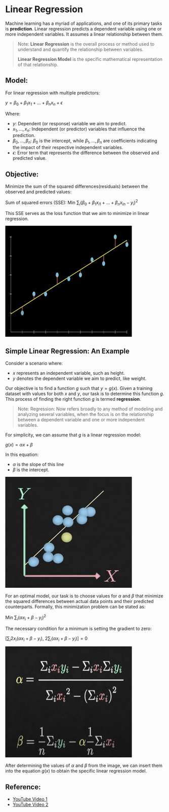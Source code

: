 # Linear Regression

Machine learning has a myriad of applications, and one of its primary tasks is **prediction**. Linear regression predicts a dependent variable using one or more independent variables. It assumes a linear relationship between them.

> Note: **Linear Regression** is the overall process or method used to understand and quantify the relationship between variables.
> 
> **Linear Regression Model** is the specific mathematical representation of that relationship. 
## Model:
For linear regression with multiple predictors:

$y = \beta_0 + \beta_1x_1 + ... + \beta_nx_n + \epsilon$

Where:
- $y$: Dependent (or response) variable we aim to predict.
- $x_1, ..., x_n$: Independent (or predictor) variables that influence the prediction.
- $\beta_0, ..., \beta_n$: $\beta_0$ is the intercept, while $\beta_1, ..., \beta_n$ are coefficients indicating the impact of their respective independent variables.
- $\epsilon$: Error term that represents the difference between the observed and predicted value.

## Objective:
Minimize the sum of the squared differences(residuals) between the observed and predicted values:

Sum of squared errors (SSE): $\text{Min} \ \sum_i (\beta_0 + \beta_1 x_{i1} + ... + \beta_n x_{in} - y_i)^2$

This SSE serves as the loss function that we aim to minimize in linear regression.

<img src="residual.png" width="400" height="350" alt="residual">


## Simple Linear Regression: An Example

Consider a scenario where:
- $x$ represents an independent variable, such as height.
- $y$ denotes the dependent variable we aim to predict, like weight.
  
Our objective is to find a function $g$ such that $y = g(x)$. Given a training dataset with values for both $x$ and $y$, our task is to determine this function $g$. This process of finding the right function $g$ is termed **regression**. 

> Note: Regression: Now refers broadly to any method of modeling and analyzing several variables, when the focus is on the relationship between a dependent variable and one or more independent variables.
>

For simplicity, we can assume that $g$ is a linear regression model:

$g(x) = \alpha x + \beta$

In this equation:
- $\alpha$ is the slope of this line
- $\beta$ is the intercept.
<img src="gx.png" width="400" height="350" alt="gx">

For an optimal model, our task is to choose values for $\alpha$ and $\beta$ that minimize the squared differences between actual data points and their predicted counterparts. Formally, this minimization problem can be stated as:

$\text{Min} \ \sum_i (\alpha x_i + \beta - y_i)^2$

The necessary condition for a minimum is setting the gradient to zero:

$\left[ \sum_i 2x_i (\alpha x_i + \beta - y_i), \ 2\sum_i (\alpha x_i + \beta - y_i) \right] = 0$

<img src="gradient.png" width="400" height="350" alt="gradient">

After determining the values of $\alpha$ and $\beta$ from the image, we can insert them into the equation $g(x)$ to obtain the specific linear regression model.

## Reference:
- [YouTube Video 1](https://www.youtube.com/watch?v=CtsRRUddV2s)
- [YouTube Video 2](https://www.youtube.com/watch?v=3dhcmeOTZ_Q&t=1s)
